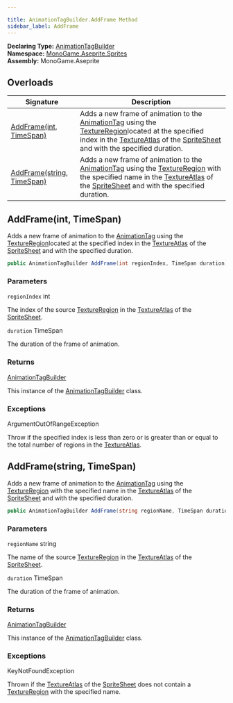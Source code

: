 ```yaml
---

title: AnimationTagBuilder.AddFrame Method
sidebar_label: AddFrame
---
```

**Declaring Type:** [AnimationTagBuilder](../)  
**Namespace:** [MonoGame.Aseprite.Sprites](../../)  
**Assembly:** MonoGame.Aseprite

## Overloads

| Signature                                              | Description                                                                                                                                                                                                                                                                                                     |
| ------------------------------------------------------ | --------------------------------------------------------------------------------------------------------------------------------------------------------------------------------------------------------------------------------------------------------------------------------------------------------------- |
| [AddFrame(int, TimeSpan)](#addframeint-timespan)       | Adds a new frame of animation to the [AnimationTag](../../AnimationTag/) using the [TextureRegion](../../../TextureRegion/)located at the specified index in the [TextureAtlas](../../TextureAtlas/) of the [SpriteSheet](../../SpriteSheet/) and with  the specified duration. |
| [AddFrame(string, TimeSpan)](#addframestring-timespan) | Adds a new frame of animation to the [AnimationTag](../../AnimationTag/) using the [TextureRegion](../../../TextureRegion/) with the specified name in the [TextureAtlas](../../TextureAtlas/) of the [SpriteSheet](../../SpriteSheet/) and with the specified duration.        |

## AddFrame(int, TimeSpan)

Adds a new frame of animation to the [AnimationTag](../../AnimationTag/) using the [TextureRegion](../../../TextureRegion/)located at the specified index in the [TextureAtlas](../../TextureAtlas/) of the [SpriteSheet](../../SpriteSheet/) and with  the specified duration.

```csharp
public AnimationTagBuilder AddFrame(int regionIndex, TimeSpan duration);
```

### Parameters

`regionIndex`  int

The index of the source [TextureRegion](../../../TextureRegion/) in the [TextureAtlas](../../TextureAtlas/) of the [SpriteSheet](../../SpriteSheet/).

`duration`  TimeSpan

The duration of the frame of animation.

### Returns

[AnimationTagBuilder](../)

This instance of the [AnimationTagBuilder](../) class.

### Exceptions

ArgumentOutOfRangeException

Throw if the specified index is less than zero or is greater than or equal to the total number of regions in the [TextureAtlas](../../TextureAtlas/).

## AddFrame(string, TimeSpan)

Adds a new frame of animation to the [AnimationTag](../../AnimationTag/) using the [TextureRegion](../../../TextureRegion/) with the specified name in the [TextureAtlas](../../TextureAtlas/) of the [SpriteSheet](../../SpriteSheet/) and with the specified duration.

```csharp
public AnimationTagBuilder AddFrame(string regionName, TimeSpan duration);
```

### Parameters

`regionName`  string

The name of the source [TextureRegion](../../../TextureRegion/) in the [TextureAtlas](../../TextureAtlas/) of the [SpriteSheet](../../SpriteSheet/).

`duration`  TimeSpan

The duration of the frame of animation.

### Returns

[AnimationTagBuilder](../)

This instance of the [AnimationTagBuilder](../) class.

### Exceptions

KeyNotFoundException

Thrown if the [TextureAtlas](../../TextureAtlas/) of the [SpriteSheet](../../SpriteSheet/) does not contain a [TextureRegion](../../../TextureRegion/) with the specified name.


